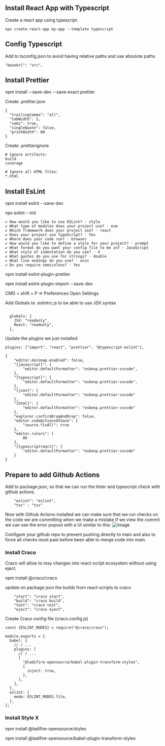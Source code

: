 ## Install React App with Typescript

Create a react app using typescript.

```
npx create-react-app my-app --template typescript
```
## Config Typescript

Add to tsconfig.json to avoid having relative paths and use
absolute paths

```
"baseUrl": "src",
```
## Install Prettier 

npm install --save-dev --save-exact prettier


Create .prettier.json
```
{
  "trailingComma": "all",
  "tabWidth": 2,
  "semi": true,
  "singleQuote": false,
  "printWidth": 80
}
```
Create .prettierignore

```
# Ignore artifacts:
build
coverage

# Ignore all HTML files:
*.html
```

## Install EsLint

npm install eslint --save-dev

npx eslint --init

```
✔ How would you like to use ESLint? · style
✔ What type of modules does your project use? · esm
✔ Which framework does your project use? · react
✔ Does your project use TypeScript? · Yes
✔ Where does your code run? · browser
✔ How would you like to define a style for your project? · prompt
✔ What format do you want your config file to be in? · JavaScript
✔ What style of indentation do you use? · 4
✔ What quotes do you use for strings? · double
✔ What line endings do you use? · unix
✔ Do you require semicolons? · Yes
```
npm install eslint-plugin-prettier

npm install eslint-plugin-import --save-dev

CMD + shift + P => Preferences Open Settings

Add Globals to .eslintrc.js to be able to use JSX syntax
```

  globals: {
    JSX: "readonly",
    React: "readonly",
  },
  ```
Update the plugins we just installed
```
plugins: ["import", "react", "prettier", "@typescript-eslint"],
```

```
{
    "editor.minimap.enabled": false,
    "[javascript]": {
        "editor.defaultFormatter": "esbenp.prettier-vscode",
    },
    "[typescript]": {
        "editor.defaultFormatter": "esbenp.prettier-vscode",
    },
    "[json]": {
        "editor.defaultFormatter": "esbenp.prettier-vscode"
    },
    "[html]": {
        "editor.defaultFormatter": "esbenp.prettier-vscode"
    },
    "explorer.confirmDragAndDrop": false,
    "editor.codeActionsOnSave": {
        "source.fixAll": true
    },
    "editor.rulers": [
        80
    ],
    "[typescriptreact]": {
        "editor.defaultFormatter": "esbenp.prettier-vscode"
    }
}
```

## Prepare to add Github Actions

Add to package.json, so that we can run the linter and typescript check with
github actions.

```
    "eslint": "eslint",
    "tsc" : "tsc"
```
Now with Github Actions installed we can make sure that we run checks on the 
code we are committing when we make a mistake if we view the commit we can see 
the error popout with a UI similar to this:
![image](https://user-images.githubusercontent.com/4765784/119687623-3693db80-bdfc-11eb-813a-8684f896c380.png)

Configure your github repo to prevent pushing directly to main and also to force
all checks must past before been able to merge code into main.

### Install Craco

Craco will allow to may changes into react-script ecosystem without using eject.

npm install @craco/craco

update on package json the builds from react-scripts to craco
```
    "start": "craco start",
    "build": "craco build",
    "test": "craco test",
    "eject": "craco eject",
```

Create Craco config file (craco.config.js)
```
const {ESLINT_MODES} = require("@craco/craco");

module.exports = {
  babel: {
    // / ...
    plugins: [
      // / ...
      [
        "@ladifire-opensource/babel-plugin-transform-stylex",
        {
          inject: true,
        },
      ],
    ],
  },
  eslint: {
    mode: ESLINT_MODES.file,
  },
};

```

### Install Style X

npm install @ladifire-opensource/stylex

npm install @ladifire-opensource/babel-plugin-transform-stylex